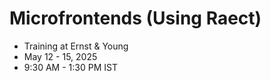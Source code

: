 # Microfrontends (Using Raect)
- Training at Ernst & Young
- May 12 - 15, 2025
- 9:30 AM - 1:30 PM IST